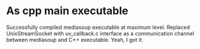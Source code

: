 # As cpp main executable

Successfully compiled mediasoup executable at maximum level.
Replaced UnixStreamSocket with uv_callback.c interface as a communication channel between mediasoup and C++ executable.
Yeah, I got it.
